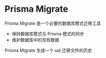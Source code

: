 # Prisma Migrate

Prisma Migrate 是一个必要的数据库模式迁移工具

- 保持数据库模式与 Prisma 模式的同步
- 维护数据库中的现有数据

Prisma Migrate 生成一个.sql 迁移文件的历史
